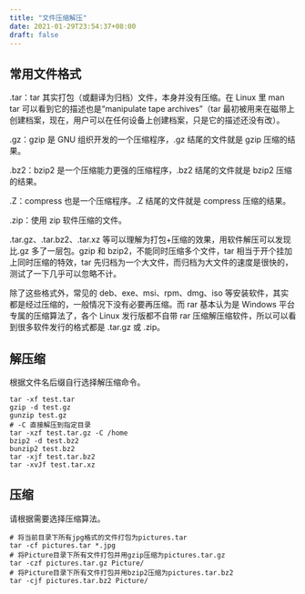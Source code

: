 ```yaml
---
title: "文件压缩解压"
date: 2021-01-29T23:54:37+08:00
draft: false
---
```


## 常用文件格式

.tar：tar 其实打包（或翻译为归档）文件，本身并没有压缩。在 Linux 里 man tar 可以看到它的描述也是“manipulate tape archives”（tar 最初被用来在磁带上创建档案，现在，用户可以在任何设备上创建档案，只是它的描述还没有改）。

.gz：gzip 是 GNU 组织开发的一个压缩程序，.gz 结尾的文件就是 gzip 压缩的结果。

.bz2：bzip2 是一个压缩能力更强的压缩程序，.bz2 结尾的文件就是 bzip2 压缩的结果。

.Z：compress 也是一个压缩程序。.Z 结尾的文件就是 compress 压缩的结果。

.zip：使用 zip 软件压缩的文件。

.tar.gz、.tar.bz2、.tar.xz 等可以理解为打包+压缩的效果，用软件解压可以发现比.gz 多了一层包。gzip 和 bzip2，不能同时压缩多个文件，tar 相当于开个挂加上同时压缩的特效，tar 先归档为一个大文件，而归档为大文件的速度是很快的，测试了一下几乎可以忽略不计。

除了这些格式外，常见的 deb、exe、msi、rpm、dmg、iso 等安装软件，其实都是经过压缩的，一般情况下没有必要再压缩。而 rar 基本认为是 Windows 平台专属的压缩算法了，各个 Linux 发行版都不自带 rar 压缩解压缩软件，所以可以看到很多软件发行的格式都是 .tar.gz 或 .zip。

## 解压缩

根据文件名后缀自行选择解压缩命令。

```shell
tar -xf test.tar
gzip -d test.gz
gunzip test.gz
# -C 直接解压到指定目录
tar -xzf test.tar.gz -C /home
bzip2 -d test.bz2
bunzip2 test.bz2
tar -xjf test.tar.bz2
tar -xvJf test.tar.xz
```

## 压缩

请根据需要选择压缩算法。

```shell
# 将当前目录下所有jpg格式的文件打包为pictures.tar
tar -cf pictures.tar *.jpg
# 将Picture目录下所有文件打包并用gzip压缩为pictures.tar.gz
tar -czf pictures.tar.gz Picture/
# 将Picture目录下所有文件打包并用bzip2压缩为pictures.tar.bz2
tar -cjf pictures.tar.bz2 Picture/
```
